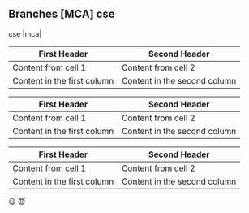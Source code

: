 Branches [MCA] cse
------------------
cse      |mca|

First Header | Second Header
------------ | -------------
Content from cell 1 | Content from cell 2
Content in the first column | Content in the second column


First Header | Second Header
------------ | -------------
Content from cell 1 | Content from cell 2
Content in the first column | Content in the second column

First Header | Second Header
------------ | -------------
Content from cell 1 | Content from cell 2
Content in the first column | Content in the second column

:smiley:
:innocent:

